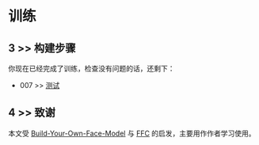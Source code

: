 # 训练

## 3 >> 构建步骤

你现在已经完成了训练，检查没有问题的话，还剩下：

- 007 >> [测试](https://github.com/sqnkkang/Very-Large-Scale-Face-Recognition/blob/master/recognition/test.md)

## 4 >> 致谢

本文受 [Build-Your-Own-Face-Model](https://github.com/siriusdemon/Build-Your-Own-Face-Model/) 与 [FFC](https://github.com/tiandunx/FFC/) 的启发，主要用作作者学习使用。
